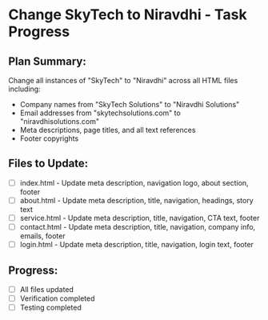 # Change SkyTech to Niravdhi - Task Progress

## Plan Summary:
Change all instances of "SkyTech" to "Niravdhi" across all HTML files including:
- Company names from "SkyTech Solutions" to "Niravdhi Solutions"
- Email addresses from "skytechsolutions.com" to "niravdhisolutions.com"
- Meta descriptions, page titles, and all text references
- Footer copyrights

## Files to Update:
- [ ] index.html - Update meta description, navigation logo, about section, footer
- [ ] about.html - Update meta description, title, navigation, headings, story text
- [ ] service.html - Update meta description, title, navigation, CTA text, footer
- [ ] contact.html - Update meta description, title, navigation, company info, emails, footer
- [ ] login.html - Update meta description, title, navigation, login text, footer

## Progress:
- [ ] All files updated
- [ ] Verification completed
- [ ] Testing completed
